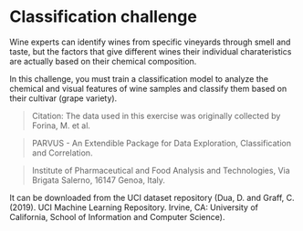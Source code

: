 # Classification challenge

Wine experts can identify wines from specific vineyards through smell and taste, but the factors that give different wines their individual charateristics are actually based on their chemical composition.

In this challenge, you must train a classification model to analyze the chemical and visual features of wine samples and classify them based on their cultivar (grape variety).

> Citation: The data used in this exercise was originally collected by Forina, M. et al.

> PARVUS - An Extendible Package for Data Exploration, Classification and Correlation.

> Institute of Pharmaceutical and Food Analysis and Technologies, Via Brigata Salerno, 16147 Genoa, Italy.

It can be downloaded from the UCI dataset repository (Dua, D. and Graff, C. (2019). UCI Machine Learning Repository. Irvine, CA: University of California, School of Information and Computer Science).

